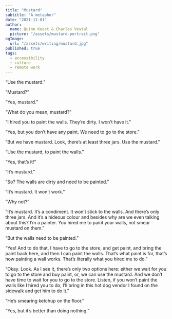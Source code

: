 ```yaml
---
title: "Mustard"
subtitle: "A metaphor"
date: "2021-11-01"
author:
  name: Quinn Keast & Charles Vestal
  picture: "/assets/mustard-portrait.png"
ogImage:
  url: "/assets/writing/mustard.jpg"
published: true
tags:
  - accessibility
  - culture
  - remote work
---
```


“Use the mustard.”

“Mustard?”

“Yes, mustard.”

“What do you mean, mustard?”

“I hired you to paint the walls. They’re dirty. I won’t have it.”

“Yes, but you don’t have any paint. We need to go to the store.”

“But we have mustard. Look, there’s at least three jars. Use the mustard.”

“Use the mustard, to paint the walls.”

“Yes, that’s it!”

“It’s mustard.”

“So? The walls are dirty and need to be painted.”

“It’s mustard. It won’t work.”

“Why not?”

“It’s mustard. It’s a condiment. It won’t stick to the walls. And there’s only three jars. And it’s a hideous colour and besides why are we even talking about this? I’m a painter. You hired me to paint your walls, not smear mustard on them.”

“But the walls need to be painted.”

“Yes! And to do that, I have to go to the store, and get paint, and bring the paint back here, and then I can paint the walls. That’s what paint is for, that’s how painting a wall works. That’s literally what you hired me to do.”

“Okay. Look. As I see it, there’s only two options here: either we wait for you to go to the store and buy paint, or, we can use the mustard. And we don’t have time to wait for you to go to the store. Listen, if you won’t paint the walls like I hired you to do, I’ll bring in this hot dog vendor I found on the sidewalk and get him to do it.”

“He’s smearing ketchup on the floor.”

“Yes, but it’s better than doing nothing.”
